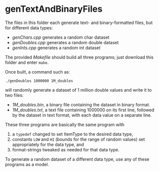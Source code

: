 # genTextAndBinaryFiles

The files in this folder each generate text- and binary-formatted files, but for different data types:
- *genChars.cpp* generates a random char dataset
- *genDoubles.cpp* generates a random double dataset
- *genInts.cpp* generates a random int dataset

The provided *Makefile* should build all three programs; just download this folder and enter `make`.

Once built, a command such as:

    ./genDoubles 1000000 1M_doubles

will randomly generate a dataset of 1 million double values and write it to two files:
- *1M_doubles.bin*, a binary file containing the dataset in binary format.
- *1M_doubles.txt*, a text file containing 1000000 on its first line, followed by the dataset in text format, with each data value on a separate line.

These three programs are basically the same program with 
1. a `typedef` changed to set ItemType to the desired data type, 
2. constants `LOW` and `HI` (bounds for the range of random values) set appropriately for the data type, and
3. format-strings tweaked as needed for that data type.

To generate a random dataset of a different data type, use any of these programs as a model.
